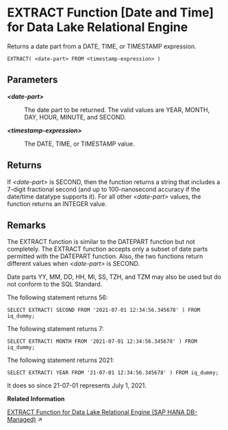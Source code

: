 <!-- loioc3565b1366b448828db3cc916507f15b -->

# EXTRACT Function \[Date and Time\] for Data Lake Relational Engine

Returns a date part from a DATE, TIME, or TIMESTAMP expression.



```
EXTRACT( <date-part> FROM <timestamp-expression> )
```



<a name="loioc3565b1366b448828db3cc916507f15b__extract_parm1"/>

## Parameters


<dl>
<dt><b>

 *<date-part\>* 

</b></dt>
<dd>

The date part to be returned. The valid values are YEAR, MONTH, DAY, HOUR, MINUTE, and SECOND.



</dd><dt><b>

 *<timestamp-expression\>* 

</b></dt>
<dd>

The DATE, TIME, or TIMESTAMP value.



</dd>
</dl>



<a name="loioc3565b1366b448828db3cc916507f15b__extract_returns1"/>

## Returns

If *<date-part\>* is SECOND, then the function returns a string that includes a 7-digit fractional second \(and up to 100-nanosecond accuracy if the date/time datatype supports it\). For all other *<date-part\>* values, the function returns an INTEGER value.



<a name="loioc3565b1366b448828db3cc916507f15b__extract_remarks1"/>

## Remarks

The EXTRACT function is similar to the DATEPART function but not completely. The EXTRACT function accepts only a subset of date parts permitted with the DATEPART function. Also, the two functions return different values when *<date-part\>* is SECOND.

Date parts YY, MM, DD, HH, MI, SS, TZH, and TZM may also be used but do not conform to the SQL Standard.



The following statement returns 56:

```
SELECT EXTRACT( SECOND FROM '2021-07-01 12:34:56.345678' ) FROM iq_dummy;
```

The following statement returns 7:

```
SELECT EXTRACT( MONTH FROM '2021-07-01 12:34:56.345678' ) FROM iq_dummy;
```

The following statement returns 2021:

```
SELECT EXTRACT( YEAR FROM '21-07-01 12:34:56.345678' ) FROM iq_dummy;
```

It does so since 21-07-01 represents July 1, 2021.

**Related Information**  


[EXTRACT Function for Data Lake Relational Engine (SAP HANA DB-Managed)](https://help.sap.com/viewer/a898e08b84f21015969fa437e89860c8/2023_2_QRC/en-US/5abf14024b6949cd9539ee8467acfb10.html "Returns a date part from a DATE, TIME, or TIMESTAMP expression.") :arrow_upper_right:

